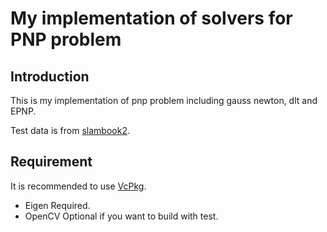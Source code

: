 # My implementation of solvers for PNP problem
## Introduction
This is my implementation of pnp problem including gauss newton, dlt and EPNP.

Test data is from [slambook2](https://github.com/gaoxiang12/slambook2).

## Requirement
It is recommended to use [VcPkg](https://github.com/microsoft/vcpkg).

- Eigen Required.
- OpenCV Optional if you want to build with test.

